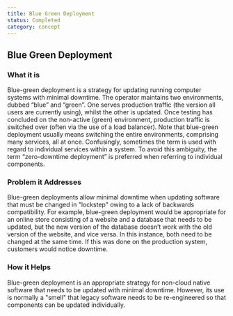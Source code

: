 ```yaml
---
title: Blue Green Deployment
status: Completed
category: concept
---
```

## Blue Green Deployment

### What it is
Blue-green deployment is a strategy for updating running computer systems with minimal downtime. The operator maintains two environments, dubbed “blue” and “green”. One serves production traffic (the version all users are currently using), whilst the other is updated. Once testing has concluded on the non-active (green) environment, production traffic is switched over (often via the use of a load balancer). Note that blue-green deployment usually means switching the entire environments, comprising many services, all at once. Confusingly, sometimes the term is used with regard to individual services within a system. To avoid this ambiguity, the term “zero-downtime deployment” is preferred when referring to individual components.

### Problem it Addresses
Blue-green deployments allow minimal downtime when updating software that must be changed in "lockstep" owing to a lack of backwards compatibility. For example, blue-green deployment would be appropriate for an online store consisting of a website and a database that needs to be updated, but the new version of the database doesn’t work with the old version of the website, and vice versa. In this instance, both need to be changed at the same time. If this was done on the production system, customers would notice downtime.

### How it Helps
Blue-green deployment is an appropriate strategy for non-cloud native software that needs to be updated with minimal downtime. However, its use is normally a "smell" that legacy software needs to be re-engineered so that components can be updated individually.

